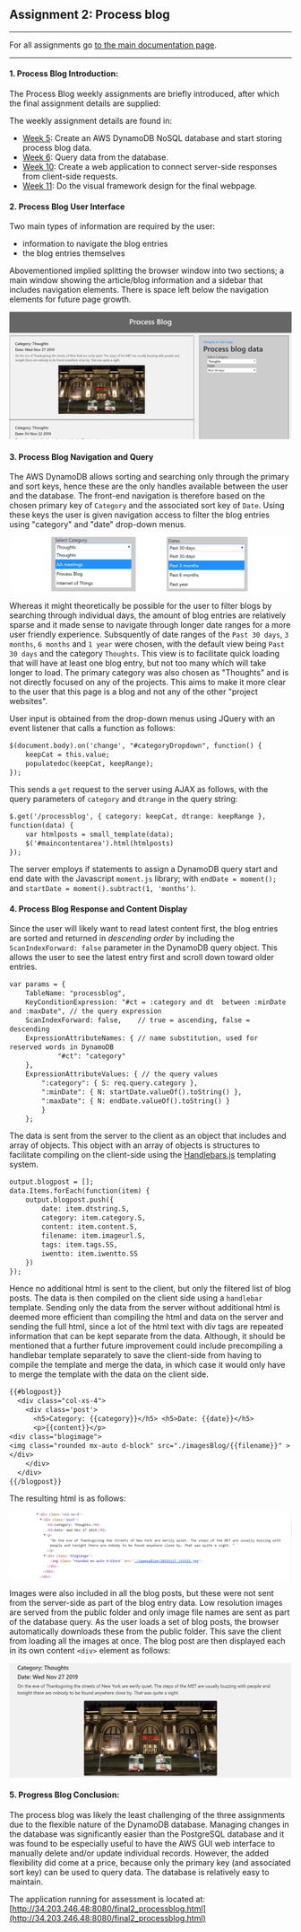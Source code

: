

## Assignment 2: Process blog
----------------------------

For all assignments go [to the main documentation page](https://github.com/acdreyer/data-structures/tree/master/finalAssignments).

----------------------------

#### 1. Process Blog Introduction:

The Process Blog weekly assignments are briefly introduced, after which the final 
assignment details are supplied:

The weekly assignment details are found in:

* [Week 5](https://github.com/acdreyer/data-structures/tree/master/wAssignment_05):
Create an AWS DynamoDB NoSQL database and start storing process blog data.
* [Week 6](https://github.com/acdreyer/data-structures/tree/master/wAssignment_06):
Query data from the database.
* [Week 10](https://github.com/acdreyer/data-structures/tree/master/wAssignment_10):
Create a web application to connect server-side responses from client-side requests.
* [Week 11](https://github.com/acdreyer/data-structures/tree/master/wAssignment_11):
Do the visual framework design for the final webpage.



#### 2. Process Blog User Interface

Two main types of information are required by the user:
- information to navigate the blog entries 
- the blog entries themselves

Abovementioned implied splitting the browser window into two sections; a main 
window showing the article/blog information and a sidebar that includes navigation
elements. There is space left below the navigation elements for future page growth.


![Process Blog Page](./images_docs/Processblogpage.png)


#### 3. Process Blog Navigation and Query



The AWS DynamoDB allows sorting and searching only through the primary and sort keys, 
hence these are the only handles available between the user and the database.
The front-end navigation is therefore based on the
chosen primary key of `Category` and the associated sort key of `Date`. 
Using these keys the user is given navigation access to filter the blog entries
using "category" and "date" drop-down menus.


![Process Blog Page](./images_docs/ProcessblogSelect.png)


Whereas it might theoretically be possible for the user to filter blogs by searching through individual days, 
the amount of blog entries are relatively sparse and it made sense to navigate through longer 
date ranges for a more user friendly experience.
Subsquently of date ranges of the
`Past 30 days`, `3 months`, `6 months` and `1 year` were chosen, with the default view
being `Past 30 days` and the category `Thoughts`. This view is to facilitate quick loading
that will have at least one blog entry, but not too many which will take longer to load. 
The primary category was also chosen as "Thoughts"
and is not directly focused on any of the projects. This aims to make it more clear to the 
user that this page is a blog and not any of the other "project websites".

User input is obtained from the drop-down menus using JQuery with an 
event listener that calls a function as follows:

```
$(document.body).on('change', "#categoryDropdown", function() {
    keepCat = this.value;
    populatedoc(keepCat, keepRange);
});

```

This sends a `get` request to the server using AJAX as follows, with the
query parameters of `category` and `dtrange` in the query string:

```
$.get('/processblog', { category: keepCat, dtrange: keepRange }, function(data) {
    var htmlposts = small_template(data);
    $('#maincontentarea').html(htmlposts)
});
```
The server employs if statements to assign a DynamoDB query start and end date with the Javascript `moment.js`
library; with `endDate = moment();` and `startDate = moment().subtract(1, 'months')`.


#### 4. Process Blog Response and Content Display

Since the user will likely want to read latest content first,
the blog entries are sorted and returned in *descending order* by including the `ScanIndexForward: false`
parameter in the DynamoDB query object. This allows the user to see the latest entry first
and scroll down toward older entries.

```
var params = {
    TableName: "processblog",
    KeyConditionExpression: "#ct = :category and dt  between :minDate and :maxDate", // the query expression
    ScanIndexForward: false,    // true = ascending, false = descending
    ExpressionAttributeNames: { // name substitution, used for reserved words in DynamoDB
            "#ct": "category"
    },
    ExpressionAttributeValues: { // the query values
        ":category": { S: req.query.category },
        ":minDate": { N: startDate.valueOf().toString() },
        ":maxDate": { N: endDate.valueOf().toString() }
        }
    };
```


The data is sent from the server to the client as an object that includes and array of objects.
This object with an array of objects is structures to facilitate compiling on the client-side 
using the [Handlebars.js](https://handlebarsjs.com/) templating system.


```
output.blogpost = [];
data.Items.forEach(function(item) {
    output.blogpost.push({  
        date: item.dtstring.S, 
        category: item.category.S, 
        content: item.content.S,
        filename: item.imageurl.S,
        tags: item.tags.SS,
        iwentto: item.iwentto.SS
    })
});
```

Hence no additional html is sent to the client, but only the filtered list of blog posts. 
The data is then compiled on the client side using a `handlebar` template. 
Sending only the data from the server without additional html is deemed more efficient 
than compiling the html and data on the server and sending the full html, since 
a lot of the html text with div tags are repeated information that can be kept separate
from the data. Although, it should be mentioned that a further future improvement could include
precompiling a handlebar template separately to save the client-side from having to 
compile the template and merge the data, in which case it would only have to merge the template 
with the data on the client side.


```
{{#blogpost}}
  <div class="col-xs-4">
    <div class='post'>
      <h5>Category: {{category}}</h5> <h5>Date: {{date}}</h5>
      <p>{{content}}</p>  
<div class="blogimage">
<img class="rounded mx-auto d-block" src="./imagesBlog/{{filename}}" >
</div>
    </div>
  </div>
{{/blogpost}}
```

The resulting html is as follows:

![Process Blog Page](./images_docs/ProcessblogHtml.png)


Images were also included in all the blog posts, but these were not sent from the server-side
as part of the blog entry data. Low resolution images are served from the public folder
and only image file names are sent as part of the database query. 
As the user loads a set of blog posts, 
the browser automatically downloads these from the public folder. 
This save the client from loading all the images at once. 
The blog post are then displayed each in its own content `<div>` element as follows:

![Process Blog Page](./images_docs/ProcessblogEntry.png)



#### 5. Progress Blog Conclusion:

The process blog was likely the least challenging of the three assignments due to 
the flexible nature of the DynamoDB database. Managing changes in the database
was significantly easier than the PostgreSQL database and it was found to be
especially useful to have the AWS GUI web interface to manually delete and/or
update individual records. However, the added flexibility did come
at a price, because only the primary key (and associated sort key) can be used
to query data.
The database is relatively easy to maintain.


The application running for assessment is located at:
[http://34.203.246.48:8080/final2_processblog.html](http://34.203.246.48:8080/final2_processblog.html)

<!--Your work will be assessed on:-->
<!--The integrity of the data-->
<!--The integrity of the database-->
<!--The efficiency of the queries and page load-->
<!--The choices of data structures-->
<!--The inclusion of relevant data-->
<!--The coherence and organization of your code and repository-->
<!--The method for binding the data to the visual representation-->




